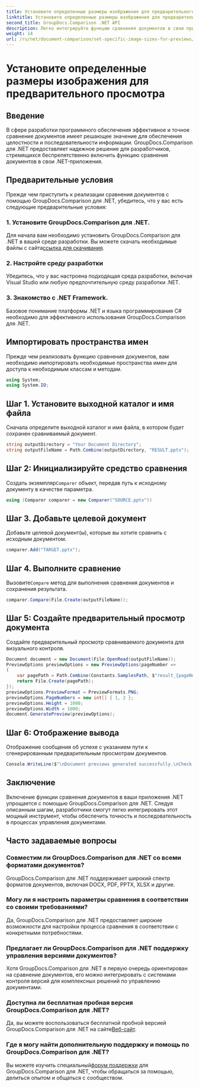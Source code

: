 ```yaml
---
title: Установите определенные размеры изображения для предварительного просмотра
linktitle: Установите определенные размеры изображения для предварительного просмотра
second_title: GroupDocs.Comparison .NET API
description: Легко интегрируйте функцию сравнения документов в свои приложения .NET с помощью GroupDocs.Comparison для .NET.
weight: 14
url: /ru/net/document-comparison/set-specific-image-sizes-for-previews/
---
```


# Установите определенные размеры изображения для предварительного просмотра

## Введение
В сфере разработки программного обеспечения эффективное и точное сравнение документов имеет решающее значение для обеспечения целостности и последовательности информации. GroupDocs.Comparison для .NET предоставляет надежное решение для разработчиков, стремящихся беспрепятственно включить функцию сравнения документов в свои .NET-приложения.
## Предварительные условия
Прежде чем приступить к реализации сравнения документов с помощью GroupDocs.Comparison для .NET, убедитесь, что у вас есть следующие предварительные условия:
### 1. Установите GroupDocs.Comparison для .NET.
 Для начала вам необходимо установить GroupDocs.Comparison для .NET в вашей среде разработки. Вы можете скачать необходимые файлы с сайта[ссылка для скачивания](https://releases.groupdocs.com/comparison/net/).
### 2. Настройте среду разработки
Убедитесь, что у вас настроена подходящая среда разработки, включая Visual Studio или любую предпочтительную среду разработки .NET.
### 3. Знакомство с .NET Framework.
Базовое понимание платформы .NET и языка программирования C# необходимо для эффективного использования GroupDocs.Comparison для .NET.

## Импортировать пространства имен
Прежде чем реализовать функцию сравнения документов, вам необходимо импортировать необходимые пространства имен для доступа к необходимым классам и методам.
```csharp
using System;
using System.IO;
```
## Шаг 1. Установите выходной каталог и имя файла
Сначала определите выходной каталог и имя файла, в котором будет сохранен сравниваемый документ.
```csharp
string outputDirectory = "Your Document Directory";
string outputFileName = Path.Combine(outputDirectory, "RESULT.pptx");
```
## Шаг 2: Инициализируйте средство сравнения
 Создать экземпляр`Comparer` объект, передав путь к исходному документу в качестве параметра.
```csharp
using (Comparer comparer = new Comparer("SOURCE.pptx"))
```
## Шаг 3. Добавьте целевой документ
Добавьте целевой документ(ы), которые вы хотите сравнить с исходным документом.
```csharp
comparer.Add("TARGET.pptx");
```
## Шаг 4. Выполните сравнение
 Вызовите`Compare` метод для выполнения сравнения документов и сохранения результата.
```csharp
comparer.Compare(File.Create(outputFileName));
```
## Шаг 5: Создайте предварительный просмотр документа
Создайте предварительный просмотр сравниваемого документа для визуального контроля.
```csharp
Document document = new Document(File.OpenRead(outputFileName));
PreviewOptions previewOptions = new PreviewOptions(pageNumber =>
{
    var pagePath = Path.Combine(Constants.SamplesPath, $"result_{pageNumber}.png");
    return File.Create(pagePath);
});
previewOptions.PreviewFormat = PreviewFormats.PNG;
previewOptions.PageNumbers = new int[] { 1, 2 };
previewOptions.Height = 1000;
previewOptions.Width = 1000;
document.GeneratePreview(previewOptions);
```
## Шаг 6: Отображение вывода
Отображение сообщения об успехе с указанием пути к сгенерированным предварительным просмотрам документов.
```csharp
Console.WriteLine($"\nDocument previews generated successfully.\nCheck output in {outputDirectory}.");
```

## Заключение
Включение функции сравнения документов в ваши приложения .NET упрощается с помощью GroupDocs.Comparison для .NET. Следуя описанным шагам, разработчики смогут легко интегрировать этот мощный инструмент, чтобы обеспечить точность и последовательность в процессах управления документами.
## Часто задаваемые вопросы
### Совместим ли GroupDocs.Comparison для .NET со всеми форматами документов?
GroupDocs.Comparison для .NET поддерживает широкий спектр форматов документов, включая DOCX, PDF, PPTX, XLSX и другие.
### Могу ли я настроить параметры сравнения в соответствии со своими требованиями?
Да, GroupDocs.Comparison для .NET предоставляет широкие возможности для настройки процесса сравнения в соответствии с конкретными потребностями.
### Предлагает ли GroupDocs.Comparison для .NET поддержку управления версиями документов?
Хотя GroupDocs.Comparison для .NET в первую очередь ориентирован на сравнение документов, его можно интегрировать с системами контроля версий для комплексных решений по управлению документами.
### Доступна ли бесплатная пробная версия GroupDocs.Comparison для .NET?
 Да, вы можете воспользоваться бесплатной пробной версией GroupDocs.Comparison для .NET на сайте[Веб-сайт](https://releases.groupdocs.com/).
### Где я могу найти дополнительную поддержку и помощь по GroupDocs.Comparison для .NET?
 Вы можете изучить специальный[форум поддержки](https://forum.groupdocs.com/c/comparison/12) для GroupDocs.Comparison для .NET, чтобы обращаться за помощью, делиться опытом и общаться с сообществом.